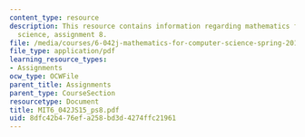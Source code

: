 ```yaml
---
content_type: resource
description: This resource contains information regarding mathematics for computer
  science, assignment 8.
file: /media/courses/6-042j-mathematics-for-computer-science-spring-2015/8dfc42b476efa258bd3d4274ffc21961_MIT6_042JS15_ps8.pdf
file_type: application/pdf
learning_resource_types:
- Assignments
ocw_type: OCWFile
parent_title: Assignments
parent_type: CourseSection
resourcetype: Document
title: MIT6_042JS15_ps8.pdf
uid: 8dfc42b4-76ef-a258-bd3d-4274ffc21961
---
```

